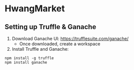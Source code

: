 # HwangMarket

## Setting up Truffle & Ganache
  1. Download Ganache UI: https://trufflesuite.com/ganache/
      - Once downloaded, create a workspace 
  2. Install Truffle and Ganache:
  ```
  npm install -g truffle
  npm install ganache
  ```

